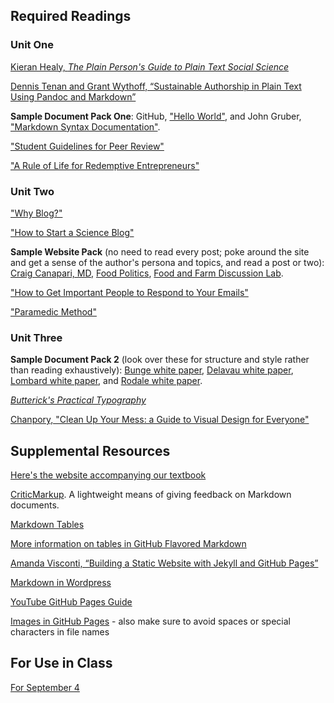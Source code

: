 ## Required Readings

### Unit One

[Kieran Healy, *The Plain Person's Guide to Plain Text Social Science*](http://plain-text.co/)

[Dennis Tenan and Grant Wythoff, “Sustainable Authorship in Plain Text Using Pandoc and Markdown”](https://programminghistorian.org/en/lessons/sustainable-authorship-in-plain-text-using-pandoc-and-markdown)

**Sample Document Pack One**: GitHub, ["Hello World"](https://guides.github.com/activities/hello-world/), and John Gruber, ["Markdown Syntax Documentation"](https://daringfireball.net/projects/markdown/syntax).

["Student Guidelines for Peer Review"](https://serc.carleton.edu/sp/library/peerreview/tips.html)

["A Rule of Life for Redemptive Entrepreneurs"](https://rule.praxislabs.org/)

### Unit Two

["Why Blog?"](https://blog.hubspot.com/marketing/the-benefits-of-business-blogging-ht) 

["How to Start a Science Blog"](https://www.theguardian.com/science/2014/apr/17/science-blog-wellcome-trust-writing-prize)

**Sample Website Pack** (no need to read every post; poke around the site and get a sense of the author's persona and topics, and read a post or two): [Craig Canapari, MD](https://drcraigcanapari.com/), [Food Politics](https://www.foodpolitics.com/), [Food and Farm Discussion Lab](http://fafdl.org/).

["How to Get Important People to Respond to Your Emails"](https://qz.com/97281/the-secrets-to-getting-important-people-to-email-you-back/)

["Paramedic Method"](https://owl.purdue.edu/owl/general_writing/academic_writing/paramedic_method.html)

### Unit Three

**Sample Document Pack 2** (look over these for structure and style rather than reading exhaustively): [Bunge white paper](https://drive.google.com/file/d/14ijQdufXEwb5N4Rj3iOwS6FPi0_sWgMa/view?usp=sharing), [Delavau white paper](https://drive.google.com/file/d/1ZzovefeMN84ZPaRpCCplcdC_L68_myWz/view?usp=sharing), [Lombard white paper](https://www.lombard.co.uk/content/dam/lombard_co_uk/PDFs/agriculture-white-paper-2015.pdf), and [Rodale white paper](http://rodaleinstitute.org/assets/WhitePaper.pdf).

[*Butterick's Practical Typography*](https://practicaltypography.com)

[Chanpory, "Clean Up Your Mess: a Guide to Visual Design for Everyone"](http://www.visualmess.com/)

## Supplemental Resources

[Here's the website accompanying our textbook](https://www.craftofscientificwriting.com/)

[CriticMarkup](http://criticmarkup.com/). A lightweight means of giving feedback on Markdown documents. 

[Markdown Tables](https://www.tablesgenerator.com/markdown_tables)

[More information on tables in GitHub Flavored Markdown](https://help.github.com/articles/organizing-information-with-tables/)

[Amanda Visconti, “Building a Static Website with Jekyll and GitHub Pages”](https://programminghistorian.org/en/lessons/building-static-sites-with-jekyll-github-pages)

[Markdown in Wordpress](https://en.support.wordpress.com/markdown/)

[YouTube GitHub Pages Guide](https://youtu.be/BA_c3bGQXlQ)

[Images in GitHub Pages](http://sgeos.github.io/github/jekyll/2016/08/30/adding_images_and_downloads_to_a_github_pages_jekyll_blog.html)  - also make sure to avoid spaces or special characters in file names

## For Use in Class

[For September 4](https://link.springer.com/content/pdf/10.1007%2Fs13593-013-0181-6.pdf)
